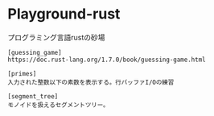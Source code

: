 # Playground-rust

プログラミング言語rustの砂場

```
[guessing_game]
https://doc.rust-lang.org/1.7.0/book/guessing-game.html

[primes]
入力された整数以下の素数を表示する。行バッファI/Oの練習

[segment_tree]
モノイドを扱えるセグメントツリー。
```
